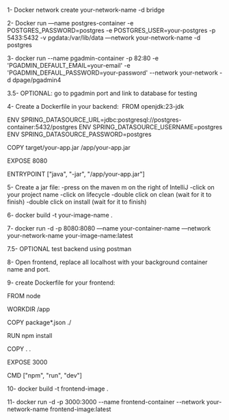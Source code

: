 1- Docker network create your-network-name -d bridge

2- Docker run —name  postgres-container -e POSTGRES_PASSWORD=postgres -e POSTGRES_USER=your-postgres -p 5433:5432 -v pgdata:/var/lib/data —network your-network-name -d postgres

3- docker run --name pgadmin-container -p 82:80 -e 'PGADMIN_DEFAULT_EMAIL=your-email' -e 'PGADMIN_DEFAUL_PASSWORD=your-password' --network your-network -d dpage/pgadmin4

3.5- OPTIONAL: go to pgadmin port and link to database for testing

4- Create a Dockerfile in your backend: 
FROM openjdk:23-jdk

ENV SPRING_DATASOURCE_URL=jdbc:postgresql://postgres-container:5432/postgres
ENV SPRING_DATASOURCE_USERNAME=postgres
ENV SPRING_DATASOURCE_PASSWORD=postgres

COPY target/your-app.jar /app/your-app.jar

EXPOSE 8080

ENTRYPOINT ["java", "-jar", "/app/your-app.jar"]

5- Create a jar file:
    -press on the maven m on the right of IntelliJ
    -click on your project name
    -click on lifecycle
    -double click on clean (wait for it to finish)
    -double click on install (wait for it to finish)

6- docker build -t your-image-name .

7- docker run -d -p 8080:8080 —name your-container-name —network your-network-name your-image-name:latest

7.5- OPTIONAL test backend using postman

8- Open frontend, replace all localhost with your background container name and port.

9- create Dockerfile for your frontend:


FROM node

WORKDIR /app

COPY package*.json ./

RUN npm install

COPY . .

EXPOSE 3000

CMD ["npm", "run", "dev"]


10- docker build -t frontend-image .

11- docker run -d -p 3000:3000 --name frontend-container --network your-network-name frontend-image:latest
